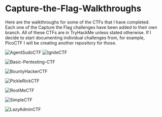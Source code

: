 # Capture-the-Flag-Walkthroughs
Here are the walkthroughs for some of the CTFs that I have completed.
Each one of the Capture the Flag challenges have been added to their own branch.
All of these CTFs are in TryHackMe unless stated otherwise. If I decide to start documenting individual challenges from, for example, PicoCTF I will be creating another repository for those.

![AgentSudoCTF](https://github.com/bryceburrow/Capture-the-Flag-Walkthroughs/tree/AgentSudoCTF)         ![IgniteCTF](https://github.com/bryceburrow/Capture-the-Flag-Walkthroughs/tree/IgniteCTF)

![Basic-Pentesting-CTF](https://github.com/bryceburrow/Capture-the-Flag-Walkthroughs/tree/Basic-Pentesting-CTF)

![BountyHackerCTF](https://github.com/bryceburrow/Capture-the-Flag-Walkthroughs/tree/BountyHackerCTF)

![PickleRickCTF](https://github.com/bryceburrow/Capture-the-Flag-Walkthroughs/tree/PickleRickCTF)

![RootMeCTF](https://github.com/bryceburrow/Capture-the-Flag-Walkthroughs/tree/RootMeCTF)

![SimpleCTF](https://github.com/bryceburrow/Capture-the-Flag-Walkthroughs/tree/SimpleCTF)

![LazyAdminCTF](https://github.com/bryceburrow/Capture-the-Flag-Walkthroughs/tree/LazyAdminCTF)

